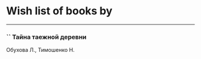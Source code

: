 # Wish list of books by [](https://www.facebook.com/profile.php?id=3448154788585127)
---

### `` Тайна таежной деревни
Обухова Л., Тимошенко Н.

